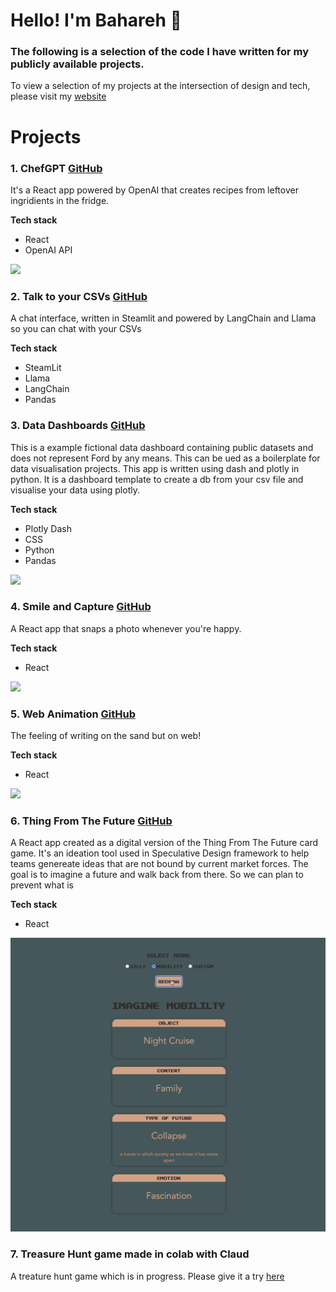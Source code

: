 # Hello! I'm Bahareh 👋

### The following is a selection of the code I have written for my publicly available projects. 
To view a selection of my projects at the intersection of design and tech, please visit my [website](https://www.baharehsaboktakin.com)



# Projects


### 1. ChefGPT [GitHub](https://github.com/TakinB/Chef-GPT) 
It's a React app powered by OpenAI that creates recipes from leftover ingridients in the fridge.

**Tech stack**
- React
- OpenAI API

<img src="https://github.com/TakinB/Chef-GPT/blob/main/public/chef-gpt.gif" >



### 2. Talk to your CSVs [GitHub](https://github.com/TakinB/CSV-LLM-Agent) 
A chat interface, written in Steamlit and powered by LangChain and Llama so you can chat with your CSVs

**Tech stack**
- SteamLit
- Llama
- LangChain
- Pandas


### 3. Data Dashboards [GitHub](https://github.com/TakinB/data-dashboard) 
This is a example fictional data dashboard containing public datasets and does not represent Ford by any means. This can be ued as a boilerplate for data visualisation projects.
This app is written using dash and plotly in python. It is a dashboard template to create a db from your csv file and visualise your data using plotly.

**Tech stack**
- Plotly Dash
- CSS
- Python
- Pandas

<img src="https://github.com/TakinB/data-dashboard/blob/main/demo.gif" >


### 4. Smile and Capture [GitHub](https://github.com/TakinB/Smile-And-Capture) 
A React app that snaps a photo whenever you're happy.

**Tech stack**
- React

<img src="https://github.com/TakinB/Smile-And-Capture/blob/main/new%20smile%20and%20capture%20smaller%20size.gif" >

### 5. Web Animation [GitHub](https://github.com/TakinB/sand-writing-animation) 
The feeling of writing on the sand but on web!

**Tech stack**
- React

<img src="https://github.com/TakinB/sand-writing-animation/blob/main/public/sand%20writing.gif" >

### 6. Thing From The Future [GitHub](https://github.com/TakinB/ThingFromTheFuture) 
A React app created as a digital version of the Thing From The Future card game. It's an ideation tool used in Speculative Design framework to help teams genereate ideas that are not bound by current market forces.
The goal is to imagine a future and walk back from there. So we can plan to prevent what is

**Tech stack**
- React

<img src="https://github.com/TakinB/ThingFromTheFuture/blob/main/media/thing-from-future-mobility.gif" >

### 7. Treasure Hunt game made in colab with Claud
A treature hunt game which is in progress. Please give it a try [here](https://takinb.github.io/detectorist/)

